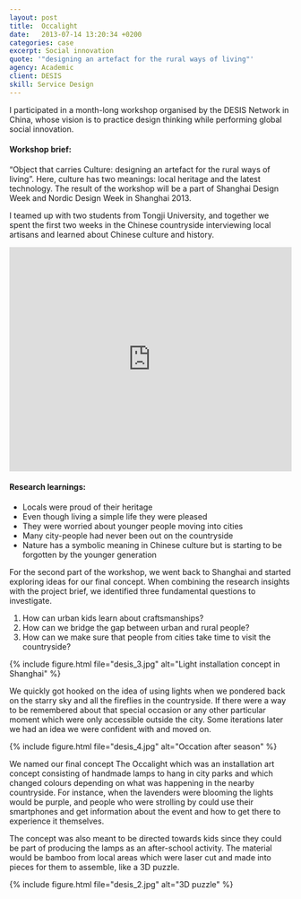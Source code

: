 ```yaml
---
layout: post
title:  Occalight
date:   2013-07-14 13:20:34 +0200
categories: case
excerpt: Social innovation
quote: '"designing an artefact for the rural ways of living"'
agency: Academic
client: DESIS
skill: Service Design
---
```

I participated in a month-long workshop organised by the DESIS Network in China, whose vision is to practice design thinking while performing global social innovation.

#### Workshop brief:
“Object that carries Culture: designing an artefact for the rural ways of living”.  Here, culture has two meanings: local heritage and the latest technology. The result of the workshop will be a part of Shanghai Design Week and Nordic Design Week in Shanghai 2013.

I teamed up with two students from Tongji University, and together we spent the first two weeks in the Chinese countryside interviewing local artisans and learned about Chinese culture and history.

<iframe width="100%" height="400px" src="https://www.youtube.com/embed/3Lvo9G86dKs?rel=0" allowfullscreen="" frameborder="0"></iframe>

#### Research learnings:
* Locals were proud of their heritage
* Even though living a simple life they were pleased
* They were worried about younger people moving into cities
* Many city-people had never been out on the countryside
* Nature has a symbolic meaning in Chinese culture but is starting to be forgotten by the younger generation

For the second part of the workshop, we went back to Shanghai and started exploring ideas for our final concept. When combining the research insights with the project brief, we identified three fundamental questions to investigate.
1. How can urban kids learn about craftsmanships?
2. How can we bridge the gap between urban and rural people?
3. How can we make sure that people from cities take time to visit the countryside?

{% include figure.html file="desis_3.jpg" alt="Light installation concept in Shanghai" %}

We quickly got hooked on the idea of using lights when we pondered back on the starry sky and all the fireflies in the countryside. If there were a way to be remembered about that special occasion or any other particular moment which were only accessible outside the city. Some iterations later we had an idea we were confident with and moved on.

{% include figure.html file="desis_4.jpg" alt="Occation after season" %}

We named our final concept The Occalight which was an installation art concept consisting of handmade lamps to hang in city parks and which changed colours depending on what was happening in the nearby countryside. For instance, when the lavenders were blooming the lights would be purple, and people who were strolling by could use their smartphones and get information about the event and how to get there to experience it themselves.

The concept was also meant to be directed towards kids since they could be part of producing the lamps as an after-school activity. The material would be bamboo from local areas which were laser cut and made into pieces for them to assemble,  like a 3D puzzle.

{% include figure.html file="desis_2.jpg" alt="3D puzzle" %}

